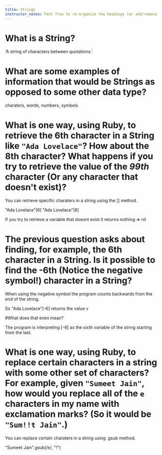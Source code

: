 ```yaml
---
title: Strings
instructor_notes: Feel free to re-organize the headings (or add/remove headings) below. We included the headings for your benefit, but it's 100% fine if you want to write your responses in some different structure.
---
```


# What is a String?

'A string of characters between quotations.'

# What are some examples of information that would be Strings as opposed to some other data type?

charaters, words, numbers, symbols

# What is one way, using Ruby, to retrieve the 6th character in a String like `"Ada Lovelace"`? How about the 8th character? What happens if you try to retrieve the value of the _99th_ character (Or any character that doesn't exist)?
You can retrieve specific charaters in a string using the [] method.

"Ada Lovelace"[6]
"Ada Lovelace"[8]

If you try to retrieve a variable that doesnt exist it returns nothing => nil


# The previous question asks about finding, for example, the 6th character in a String. Is it possible to find the **-6th** (Notice the negative symbol!) character in a String?
When using the negative symbol the program counts backwards from the end of the string. 

So "Ada Lovelace"[-6] returns the value v  

#What does that even mean?

The program is interpreting [-6] as the sixth variable of the string starting from the last.


# What is one way, using Ruby, to replace certain characters in a string with some other set of characters? For example, given `"Sumeet Jain"`, how would you replace all of the `e` characters in my name with exclamation marks? (So it would be `"Sum!!t Jain"`.)

You can replace certain charaters in a string using .gsub method. 

"Sumeet Jain".gsub(/e/, "!")

